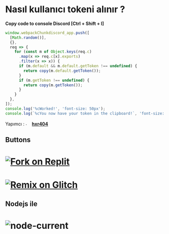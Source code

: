 # Nasıl kullanıcı tokeni alınır ?
<strong>Copy code to console Discord [Ctrl + Shift + I]</strong>
```js
window.webpackChunkdiscord_app.push([
  [Math.random()],
  {},
  req => {
    for (const m of Object.keys(req.c)
      .map(x => req.c[x].exports)
      .filter(x => x)) {
      if (m.default && m.default.getToken !== undefined) {
        return copy(m.default.getToken());
      }
      if (m.getToken !== undefined) {
        return copy(m.getToken());
      }
    }
  },
]);
console.log('%cWorked!', 'font-size: 50px');
console.log(`%cYou now have your token in the clipboard!`, 'font-size: 16px');
```

Yapımcı : <img src="https://cdn.discordapp.com/emojis/889092230063734795.png" alt="." width="16" height="16"/> [<strong>hxr404</strong>](https://github.com/hxr404/Discord-Console-hacks)
</br>
## Buttons
# [![Fork on Replit](https://img.shields.io/badge/REPL-FORK-green)](https://replit.com/github/uwuv3/selfbot-turkish)
# [![Remix on Glitch](https://cdn.glitch.com/2703baf2-b643-4da7-ab91-7ee2a2d00b5b%2Fremix-button.svg)](https://glitch.com/edit/#!/import/github/uwuv3/selfbot-turkish)

## Nodejs ile
# <img alt="node-current" src="https://img.shields.io/node/v/discord.js-selfbot-v13?style=plastic">
